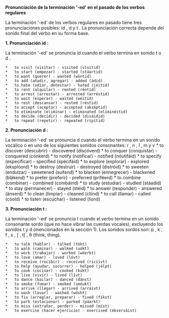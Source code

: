 

**Pronunciación de la terminación '-ed' en el pasado de los verbos regulares**

La terminación '-ed' de los verbos regulares en pasado tiene tres pronunciaciones posibles:  id ,  d  y  t . La pronunciación correcta depende del sonido final del verbo en su forma base.

**1. Pronunciación  id :**

La terminación '-ed' se pronuncia  id  cuando el verbo termina en sonido  t  o  d .

    *   to visit (visitar) - visited (vísitid)
    *   to start (empezar) - started (stáartid)
    *   to want (querer) - wanted (wóntid)
    *   to add (añadir, agregar) - added (ádid)
    *   to hate (odiar, detestar) - hated (jéitid)
    *   to rent (alquilar) - rented (réntid)
    *   to arrest (arrestar) - arrested (arréstid)
    *   to wait (esperar) - waited (wéitid)
    *   to rest (descansar) - rested (réstid)
    *   to accept (aceptar) - accepted (akséptid)
    *   to eliminate (eliminar) - eliminated (elíminéitid)
    *   to decide (decidir) - decided (disáidid)
    *   to repeat (repetir) - repeated (ripítid)

**2. Pronunciación  d :**

La terminación '-ed' se pronuncia  d  cuando el verbo termina en un sonido vocálico o en uno de los siguientes sonidos consonantes:  r ,  n ,  l ,  m  y  v 
    *   to discover (descubrir) - discovered (discóverd)
    *   to conquer (conquistar) - conquered (cónkerd)
    *   to notify (notificar) - notified (nóutifáid)
    *   to specify (especificar) - specified (spécifáid)
    *   to explore (explorar) - explored (eksplóord)
    *   to destroy (destruir) - destroyed (distróid)
    *   to sweeten (endulzar) - sweetened (suítend)
    *   to blacken (ennegrecer) - blackened (blákend)
    *   to prefer (preferir) - preferred (priféerd)
    *   to combine (combinar) - combined (combáind)
    *   to study (estudiar) - studied (stáadid)
    *   to stay (permanecer) - stayed (stéid)
    *   to answer (responder) - answered (ánserd)
    *   to clean (limpiar) - cleaned (clíind)
    *   to call (llamar) - called (cóold)
    *   to listen (escuchar) - listened (lísnd)

**3. Pronunciación  t :**

La terminación '-ed' se pronuncia  t  cuando el verbo termina en un sonido consonante sordo (que no hace vibrar las cuerdas vocales), excluyendo los sonidos  t  y  d  (mencionados en la sección 1).
Los sonidos sordos son:  p ,  k ,  f ,  s ,  ʃ ,  tʃ ,  θ  (think, thing).

    *   to talk (hablar) - talked (tókt)
    *   to walk (caminar) - walked (uókt)
    *   to work (trabajar) - worked (wéerkt)
    *   to love (amar) - loved (lóvt)
    *   to receive (recibir) - received (ricíivt)
    *   to help (ayudar, socorrer) - helped (jélpt)
    *   to cook (cocinar) - cooked (kúkt)
    *   to live (vivir) - lived (lívt)
    *   to dance (bailar) - danced (dánst)
    *   to smoke (fumar) - smoked (smóukt)
    *   to arrive (llegar) - arrived (arráivt)
    *   to wash (lavar) - washed (wósht)
    *   to fix (arreglar, preparar) - fixed (fíkst)
    *   to park (estacionar) - parked (páarkt)
    *   to miss (extrañar, perder) - missed (míst)
    *   to exercise (hacer ejercicio) - exercised (éksersáist)


